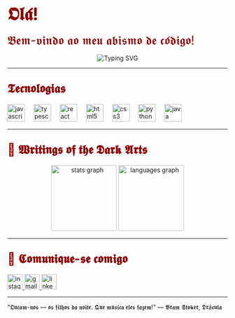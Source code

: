 # <span style="font-size:40px; color:#8B0000 !important;">𝕺𝖑𝖆́!</span>  
<span style="font-size:28px; color:#8B0000 !important;">𝕭𝖊𝖒-𝖛𝖎𝖓𝖉𝖔 𝖆𝖔 𝖒𝖊𝖚 𝖆𝖇𝖎𝖘𝖒𝖔 𝖉𝖊 𝖈𝖔́𝖉𝖎𝖌𝖔!</span>

<p align="center">
  <img src="https://readme-typing-svg.demolab.com?font=Black+Ops+One&size=30&duration=3000&pause=1000&color=8B0000&center=true&vCenter=true&width=500&lines=Stephanie+Caroll;Desenvolvedora+Full-Stack;Codificando+no+Escuro" alt="Typing SVG" />
</p>

---

## <span style="font-size:28px; color:#8B0000 !important;">𝕿𝖊𝖈𝖓𝖔𝖑𝖔𝖌𝖎𝖆𝖘</span>

<div align="left">
  <img src="https://cdn.jsdelivr.net/gh/devicons/devicon/icons/javascript/javascript-original.svg" height="40" alt="javascript logo" />
  <img width="12" />
  <img src="https://cdn.jsdelivr.net/gh/devicons/devicon/icons/typescript/typescript-original.svg" height="40" alt="typescript logo" />
  <img width="12" />
  <img src="https://cdn.jsdelivr.net/gh/devicons/devicon/icons/react/react-original.svg" height="40" alt="react logo" />
  <img width="12" />
  <img src="https://cdn.jsdelivr.net/gh/devicons/devicon/icons/html5/html5-original.svg" height="40" alt="html5 logo" />
  <img width="12" />
  <img src="https://cdn.jsdelivr.net/gh/devicons/devicon/icons/css3/css3-original.svg" height="40" alt="css3 logo" />
  <img width="12" />
  <img src="https://cdn.jsdelivr.net/gh/devicons/devicon/icons/python/python-original.svg" height="40" alt="python logo" />
  <img width="12" />
  <img src="https://cdn.jsdelivr.net/gh/devicons/devicon/icons/java/java-original.svg" height="40" alt="java logo" />
</div>

---

## <span style="font-size:28px; color:#8B0000 !important;">📜 𝖂𝖗𝖎𝖙𝖎𝖓𝖌𝖘 𝖔𝖋 𝖙𝖍𝖊 𝕯𝖆𝖗𝖐 𝕬𝖗𝖙𝖘</span>

<div align="center">
  <img src="https://github-readme-stats.vercel.app/api?username=StephanieCaroll&show_icons=true&include_all_commits=true&count_private=true&theme=dark&hide_border=true&bg_color=000000&title_color=8B0000&text_color=FFFFFF&icon_color=8B0000" height="150" alt="stats graph" />
  <img src="https://github-readme-stats.vercel.app/api/top-langs?username=StephanieCaroll&layout=compact&langs_count=5&theme=dark&hide_border=true&bg_color=000000&title_color=8B0000&text_color=FFFFFF&icon_color=8B0000" height="150" alt="languages graph" />
</div>

---

## <span style="font-size:28px; color:#8B0000 !important;">🦇 𝕮𝖔𝖒𝖚𝖓𝖎𝖖𝖚𝖊-𝖘𝖊 𝖈𝖔𝖒𝖎𝖌𝖔</span>

<div align="left">
  <a href="https://www.instagram.com/stephaniecaroldev/">
    <img src="https://img.shields.io/static/v1?message=Instagram&logo=instagram&label=&color=000000&logoColor=white&labelColor=&style=for-the-badge" height="35" alt="instagram logo" />
  </a>
  <a href="mailto:stephaniecarolinedev@gmail.com">
    <img src="https://img.shields.io/static/v1?message=Gmail&logo=gmail&label=&color=000000&logoColor=white&labelColor=&style=for-the-badge" height="35" alt="gmail logo" />
  </a>
  <a href="https://www.linkedin.com/in/stephanie-caroline-97973430b">
    <img src="https://img.shields.io/static/v1?message=LinkedIn&logo=linkedin&label=&color=000000&logoColor=white&labelColor=&style=for-the-badge" height="35" alt="linkedin logo" />
  </a>
</div>

---

> <span style="color:red !important; font-family:UnifrakturMaguntia,serif; font-size:22px;">
“𝕺𝖚𝖈𝖆𝖒-𝖓𝖔𝖘 — 𝖔𝖘 𝖋𝖎𝖑𝖍𝖔𝖘 𝖉𝖆 𝖓𝖔𝖎𝖙𝖊. 𝕼𝖚𝖊 𝖒𝖚𝖘𝖎𝖈𝖆 𝖊𝖑𝖊𝖘 𝖋𝖆𝖟𝖊𝖒!” — 𝕭𝖗𝖆𝖒 𝕾𝖙𝖔𝖐𝖊𝖗, 𝕯𝖗á𝖈𝖚𝖑𝖆
</span>

